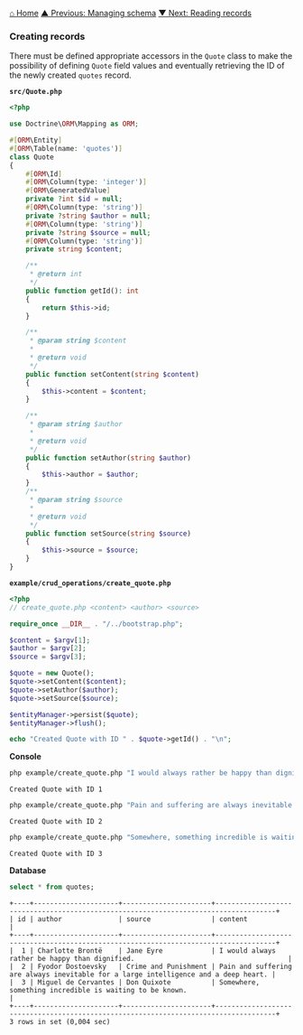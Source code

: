 [⌂ Home](../../README.md)
[▲ Previous: Managing schema](../managing_schema.md)
[▼ Next: Reading records](reading_records.md)

### Creating records

There must be defined appropriate accessors in the `Quote` class to make the possibility of defining `Quote` field values and eventually retrieving the ID of the newly created `quotes` record.

**`src/Quote.php`**

```php
<?php

use Doctrine\ORM\Mapping as ORM;

#[ORM\Entity]
#[ORM\Table(name: 'quotes')]
class Quote
{
    #[ORM\Id]
    #[ORM\Column(type: 'integer')]
    #[ORM\GeneratedValue]
    private ?int $id = null;
    #[ORM\Column(type: 'string')]
    private ?string $author = null;
    #[ORM\Column(type: 'string')]
    private ?string $source = null;
    #[ORM\Column(type: 'string')]
    private string $content;

    /**
     * @return int
     */
    public function getId(): int
    {
        return $this->id;
    }

    /**
     * @param string $content
     *
     * @return void
     */
    public function setContent(string $content)
    {
        $this->content = $content;
    }

    /**
     * @param string $author
     *
     * @return void
     */
    public function setAuthor(string $author)
    {
        $this->author = $author;
    }
    /**
     * @param string $source
     *
     * @return void
     */
    public function setSource(string $source)
    {
        $this->source = $source;
    }
}

```

**`example/crud_operations/create_quote.php`**

```php
<?php
// create_quote.php <content> <author> <source>

require_once __DIR__ . "/../bootstrap.php";

$content = $argv[1];
$author = $argv[2];
$source = $argv[3];

$quote = new Quote();
$quote->setContent($content);
$quote->setAuthor($author);
$quote->setSource($source);

$entityManager->persist($quote);
$entityManager->flush();

echo "Created Quote with ID " . $quote->getId() . "\n";

```

**Console**

```bash
php example/create_quote.php "I would always rather be happy than dignified." "Charlotte Brontë" "Jane Eyre"
```

```
Created Quote with ID 1
```

```bash
php example/create_quote.php "Pain and suffering are always inevitable for a large intelligence and a deep heart." "Fyodor Dostoevsky" "Crime and Punishment"
```

```
Created Quote with ID 2
```

```bash
php example/create_quote.php "Somewhere, something incredible is waiting to be known." "Miguel de Cervantes" "Don Quixote"
```

```
Created Quote with ID 3
```

**Database**

```sql
select * from quotes;
```

```
+----+---------------------+----------------------+-------------------------------------------------------------------------------------+
| id | author              | source               | content                                                                             |
+----+---------------------+----------------------+-------------------------------------------------------------------------------------+
|  1 | Charlotte Brontë    | Jane Eyre            | I would always rather be happy than dignified.                                      |
|  2 | Fyodor Dostoevsky   | Crime and Punishment | Pain and suffering are always inevitable for a large intelligence and a deep heart. |
|  3 | Miguel de Cervantes | Don Quixote          | Somewhere, something incredible is waiting to be known.                             |
+----+---------------------+----------------------+-------------------------------------------------------------------------------------+
3 rows in set (0,004 sec)
```
